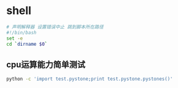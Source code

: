 # shell
``` bash
# 声明解释器 设置错误中止 跳到脚本所在路径
#!/bin/bash
set -e
cd `dirname $0`
```

## cpu运算能力简单测试
``` bash
python -c 'import test.pystone;print test.pystone.pystones()'
```